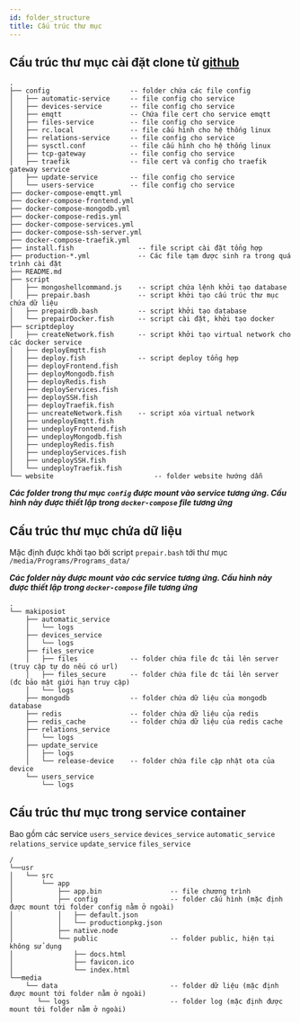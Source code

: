 ```yaml
---
id: folder_structure
title: Cấu trúc thư mục
---
```



## Cấu trúc thư mục cài đặt clone từ [github](https://github.com/makipos/iot-server)

```
.
├── config                    -- folder chứa các file config
│   ├── automatic-service     -- file config cho service
│   ├── devices-service       -- file config cho service
│   ├── emqtt                 -- Chứa file cert cho service emqtt
│   ├── files-service         -- file config cho service
│   ├── rc.local              -- file cấu hình cho hệ thống linux
│   ├── relations-service     -- file config cho service
│   ├── sysctl.conf           -- file cấu hình cho hệ thống linux
│   ├── tcp-gateway           -- file config cho service
│   ├── traefik               -- file cert và config cho traefik gateway service
│   ├── update-service        -- file config cho service
│   └── users-service         -- file config cho service
├── docker-compose-emqtt.yml
├── docker-compose-frontend.yml
├── docker-compose-mongodb.yml
├── docker-compose-redis.yml
├── docker-compose-services.yml
├── docker-compose-ssh-server.yml
├── docker-compose-traefik.yml
├── install.fish                -- file script cài đặt tổng hợp
├── production-*.yml            -- Các file tạm được sinh ra trong quá trình cài đặt
├── README.md
├── script
│   ├── mongoshellcommand.js    -- script chứa lệnh khởi tạo database
│   ├── prepair.bash            -- script khởi tạo cấu trúc thư mục chứa dữ liệu
│   ├── prepairdb.bash          -- script khởi tạo database
│   └── prepairDocker.fish      -- script cài đặt, khởi tạo docker
├── scriptdeploy
│   ├── createNetwork.fish      -- script khởi tạo virtual network cho các docker service
│   ├── deployEmqtt.fish
│   ├── deploy.fish             -- script deploy tổng hợp
│   ├── deployFrontend.fish
│   ├── deployMongodb.fish
│   ├── deployRedis.fish
│   ├── deployServices.fish
│   ├── deploySSH.fish
│   ├── deployTraefik.fish
│   ├── uncreateNetwork.fish    -- script xóa virtual network
│   ├── undeployEmqtt.fish
│   ├── undeployFrontend.fish
│   ├── undeployMongodb.fish
│   ├── undeployRedis.fish
│   ├── undeployServices.fish
│   ├── undeploySSH.fish
│   └── undeployTraefik.fish
└── website                         -- folder website hướng dẫn
```

***Các folder trong thư mục `config` được mount vào service tương ứng. Cấu hình này được thiết lập trong `docker-compose` file tương ứng***

## Cấu trúc thư mục chứa dữ liệu

Mặc định được khởi tạo bởi script `prepair.bash` tới thư mục `/media/Programs/Programs_data/`

***Các folder này được mount vào các service tương ứng. Cấu hình này được thiết lập trong `docker-compose` file tương ứng***

```
.
└── makiposiot
    ├── automatic_service
    │   └── logs
    ├── devices_service
    │   └── logs
    ├── files_service
    │   ├── files             -- folder chứa file đc tải lên server (truy cập tự do nếu có url)
    │   ├── files_secure      -- folder chứa file đc tải lên server (đc bảo mật giới hạn truy cập)
    │   └── logs
    ├── mongodb               -- folder chứa dữ liệu của mongodb database
    ├── redis                 -- folder chứa dữ liệu của redis
    ├── redis_cache           -- folder chứa dữ liệu của redis cache
    ├── relations_service
    │   └── logs
    ├── update_service
    │   ├── logs
    │   └── release-device    -- folder chứa file cập nhật ota của device
    └── users_service
        └── logs
```

## Cấu trúc thư mục trong service container

Bao gồm các service `users_service` `devices_service` `automatic_service` `relations_service` `update_service` `files_service`

```
/
└──usr
│   └── src
│       └── app
│           ├── app.bin                 -- file chương trình
│           ├── config                  -- folder cấu hình (mặc định được mount tới folder config nằm ở ngoài)
│           │   ├── default.json
│           │   └── productionpkg.json
│           ├── native.node
│           └── public                  -- folder public, hiện tại không sử dụng
│               ├── docs.html
│               ├── favicon.ico
│               └── index.html
└──media
    └── data                            -- folder dữ liệu (mặc định được mount tới folder nằm ở ngoài)
       └── logs                         -- folder log (mặc định được mount tới folder nằm ở ngoài)

```
